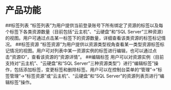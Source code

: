 ﻿# 产品功能

##标签列表
“标签列表”为用户提供当前登录账号下所有绑定了资源的标签以及每个标签下各类资源数量（目前包括“云主机”、“云硬盘”和“SQL Server”三种资源）的视图。用户可通过点击某一标签下的资源数量，详细查看该类资源的标签标记情况。
##标签资源
“标签资源”为用户提供以资源类型视角查看某一类型资源标签标记情况的视图。用户可对列表中某一资源实例的标签进行编辑，也可以通过点击“资源ID”，查看该资源的“资源详情”。
##编辑标签
用户可以对资源实例（目前支持对“云主机”、“云硬盘”和“SQL Server”三种资源类型”）进行“编辑标签”操作，包括添加标签，变更标签和删除标签。用户可以在控制台菜单的“管理”->“标签管理”->“标签资源”或“云主机”、“云硬盘”和“SQL Server”的资源列表页进行“编辑标签”操作。
